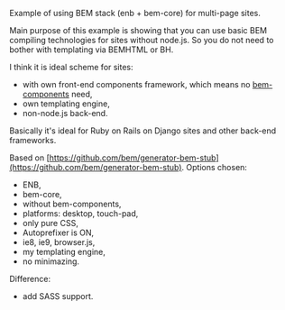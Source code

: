 Example of using BEM stack (enb + bem-core) for multi-page sites.

Main purpose of this example is showing that you can use basic BEM compiling technologies for sites without node.js. So you do not need to bother with templating via BEMHTML or BH.

I think it is ideal scheme for sites:
 * with own front-end components framework, which means no [bem-components](https://github.com/bem/bem-components) need,
 * own templating engine,
 * non-node.js back-end.

Basically it's ideal for Ruby on Rails on Django sites and other back-end frameworks.

Based on [https://github.com/bem/generator-bem-stub](https://github.com/bem/generator-bem-stub). Options chosen:
 * ENB,
 * bem-core,
 * without bem-components,
 * platforms: desktop, touch-pad,
 * only pure CSS,
 * Autoprefixer is ON,
 * ie8, ie9, browser.js,
 * my templating engine,
 * no minimazing.

Difference:
  * add SASS support.
